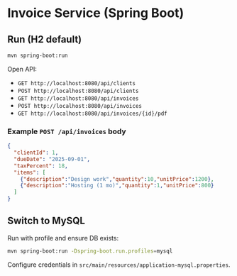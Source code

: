 # Invoice Service (Spring Boot)

## Run (H2 default)
```bash
mvn spring-boot:run
```
Open API:
- `GET http://localhost:8080/api/clients`
- `POST http://localhost:8080/api/clients`
- `GET http://localhost:8080/api/invoices`
- `POST http://localhost:8080/api/invoices`
- `GET http://localhost:8080/api/invoices/{id}/pdf`

### Example `POST /api/invoices` body
```json
{
  "clientId": 1,
  "dueDate": "2025-09-01",
  "taxPercent": 18,
  "items": [
    {"description":"Design work","quantity":10,"unitPrice":1200},
    {"description":"Hosting (1 mo)","quantity":1,"unitPrice":800}
  ]
}
```

## Switch to MySQL
Run with profile and ensure DB exists:
```bash
mvn spring-boot:run -Dspring-boot.run.profiles=mysql
```
Configure credentials in `src/main/resources/application-mysql.properties`.
